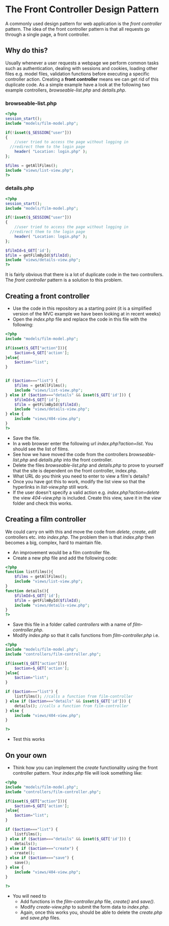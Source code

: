 # The Front Controller Design Pattern

A commonly used design pattern for web application is the *front controller* pattern. The idea of the front controller pattern is that all requests go through a single page, a front controller.

## Why do this?
Usually whenever a user requests a webpage we perform common tasks such as authentication, dealing with sessions and cookies, loading other files e.g. model files, validation functions before executing a specific controller action. Creating a **front controller** means we can get rid of this duplicate code. As a simple example have a look at the following two example controllers, *browseable-list.php* and *details.php*.

### browseable-list.php
```php
<?php
session_start();
include "models/film-model.php";

if(!isset($_SESSION["user"]))
{
	//user tried to access the page without logging in
  //redirect them to the login page
	header( "Location: login.php" );
};

$films = getAllFilms();
include "views/list-view.php";
?>
```

### details.php
```php
<?php
session_start();
include "models/film-model.php";

if(!isset($_SESSION["user"]))
{
	//user tried to access the page without logging in
  //redirect them to the login page
	header( "Location: login.php" );
};

$filmId=$_GET['id'];
$film = getFilmById($filmId);
include "views/details-view.php";
?>
```

It is fairly obvious that there is a lot of duplicate code in the two controllers. The *front controller* pattern is a solution to this problem.

## Creating a front controller
* Use the code in this repository as a starting point (it is a simplified version of the MVC example we have been looking at in recent weeks)
* Open the *index.php* file and replace the code in this file with the following:

```php
<?php
include "models/film-model.php";

if(isset($_GET["action"])){
    $action=$_GET['action'];
}else{
    $action="list";
}


if ($action==="list") {
    $films = getAllFilms();
    include "views/list-view.php";
} else if ($action==="details" && isset($_GET['id'])) {
    $filmId=$_GET['id'];
    $film = getFilmById($filmId);
    include "views/details-view.php";
} else {
    include "views/404-view.php";
}
?>
```

* Save the file.
* In a web browser enter the following url *index.php?action=list*. You should see the list of films.
* See how we have moved the code from the controllers *browseable-list.php* and *details.php* into the front controller.
* Delete the files *browseable-list.php* and *details.php* to prove to yourself that the site is dependent on the front controller, index.php.
* What URL do you think you need to enter to view a film's details?
* Once you have got this to work, modify the list view so that the hyperlinks in *list-view.php* still work.
* If the user doesn't specify a valid action e.g. *index.php?action=delete*  the view *404-view.php* is included. Create this view, save it in the *view* folder and check this works.  

## Creating a film controller
We could carry on with this and move the code from *delete*, *create*, *edit* controllers etc. into *index.php*. The problem then is that *index.php* then becomes a big, complex, hard to maintain file.
* An improvement would be a film controller file.
* Create a new php file and add the following code:
```php
<?php
function listfilms(){
    $films = getAllFilms();
    include "views/list-view.php";
}
function details(){
    $filmId=$_GET['id'];
    $film = getFilmById($filmId);
    include "views/details-view.php";
}
?>
```
* Save this file in a folder called *controllers* with a name of *film-controller.php*.
* Modify *index.php* so that it calls functions from *film-controller.php* i.e.

```php
<?php
include "models/film-model.php";
include "controllers/film-controller.php";

if(isset($_GET["action"])){
    $action=$_GET['action'];
}else{
    $action="list";
}

if ($action==="list") {
    listfilms(); //calls a function from film-controller
} else if ($action==="details" && isset($_GET['id'])) {
    details(); //calls a function from film-controller
} else {
    include "views/404-view.php";
}

?>
```
* Test this works

## On your own
* Think how you can implement the *create* functionality using the front controller pattern. Your *index.php* file will look something like:

```php
<?php
include "models/film-model.php";
include "controllers/film-controller.php";

if(isset($_GET["action"])){
    $action=$_GET['action'];
}else{
    $action="list";
}

if ($action==="list") {
    listfilms();
} else if ($action==="details" && isset($_GET['id'])) {
    details();
} else if ($action==="create") {
    create();
} else if ($action==="save") {
    save();
} else {
    include "views/404-view.php";
}

?>
```
* You will need to
    * Add functions in the *film-controller.php* file, *create()* and *save()*.
    * Modify *create-view.php* to submit the form data to *index.php*.
    * Again, once this works you, should be able to delete the *create.php* and *save.php* files.
